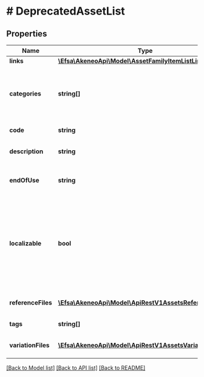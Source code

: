 # # DeprecatedAssetList

## Properties

Name | Type | Description | Notes
------------ | ------------- | ------------- | -------------
**links** | [**\Efsa\AkeneoApi\Model\AssetFamilyItemListLinks**](AssetFamilyItemListLinks.md) |  | [optional]
**categories** | **string[]** | Codes of the PAM asset categories in which the asset is classified | [optional]
**code** | **string** | PAM asset code |
**description** | **string** | Description of the PAM asset | [optional]
**endOfUse** | **string** | Date on which the PAM asset expire | [optional]
**localizable** | **bool** | Whether the asset is localized or not, meaning if you want to have different reference files for each of your locale | [optional] [default to false]
**referenceFiles** | [**\Efsa\AkeneoApi\Model\ApiRestV1AssetsReferenceFiles[]**](ApiRestV1AssetsReferenceFiles.md) | Reference files of the PAM asset | [optional]
**tags** | **string[]** | Tags of the PAM asset | [optional]
**variationFiles** | [**\Efsa\AkeneoApi\Model\ApiRestV1AssetsVariationFiles[]**](ApiRestV1AssetsVariationFiles.md) | Variations of the PAM asset | [optional]

[[Back to Model list]](../../README.md#models) [[Back to API list]](../../README.md#endpoints) [[Back to README]](../../README.md)
